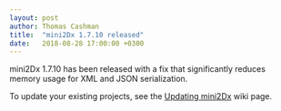 ```yaml
---
layout: post
author: Thomas Cashman
title:  "mini2Dx 1.7.10 released"
date:   2018-08-28 17:00:00 +0300
---
```


mini2Dx 1.7.10 has been released with a fix that significantly reduces memory usage for XML and JSON serialization.

To update your existing projects, see the [Updating mini2Dx](https://github.com/mini2Dx/mini2Dx/wiki/Updating-mini2Dx) wiki page.
